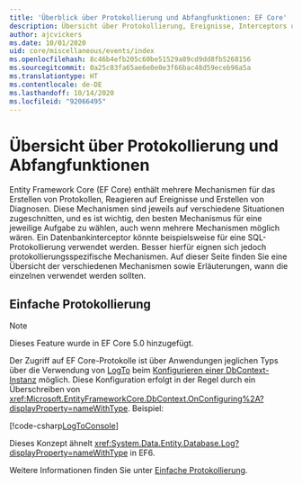 ```yaml
---
title: 'Überblick über Protokollierung und Abfangfunktionen: EF Core'
description: Übersicht über Protokollierung, Ereignisse, Interceptors und Diagnosefunktionen für EF Core
author: ajcvickers
ms.date: 10/01/2020
uid: core/miscellaneous/events/index
ms.openlocfilehash: 8c46b4efb205c60be51529a89cd9dd8fb5268156
ms.sourcegitcommit: 0a25c03fa65ae6e0e0e3f66bac48d59eceb96a5a
ms.translationtype: HT
ms.contentlocale: de-DE
ms.lasthandoff: 10/14/2020
ms.locfileid: "92066495"
---
```

# <a name="overview-of-logging-and-interception"></a>Übersicht über Protokollierung und Abfangfunktionen

Entity Framework Core (EF Core) enthält mehrere Mechanismen für das Erstellen von Protokollen, Reagieren auf Ereignisse und Erstellen von Diagnosen. Diese Mechanismen sind jeweils auf verschiedene Situationen zugeschnitten, und es ist wichtig, den besten Mechanismus für eine jeweilige Aufgabe zu wählen, auch wenn mehrere Mechanismen möglich wären. Ein Datenbankinterceptor könnte beispielsweise für eine SQL-Protokollierung verwendet werden. Besser hierfür eignen sich jedoch protokollierungsspezifische Mechanismen. Auf dieser Seite finden Sie eine Übersicht der verschiedenen Mechanismen sowie Erläuterungen, wann die einzelnen verwendet werden sollten.

## <a name="simple-logging"></a>Einfache Protokollierung

> [!NOTE]
> Dieses Feature wurde in EF Core 5.0 hinzugefügt.

Der Zugriff auf EF Core-Protokolle ist über Anwendungen jeglichen Typs über die Verwendung von [LogTo](https://github.com/dotnet/efcore/blob/ec3df8fd7e4ea4ebeebfa747619cef37b23ab2c6/src/EFCore/DbContextOptionsBuilder.cs#L135) <!-- Issue #2748 <xref:Microsoft.EntityFrameworkCore.DbContextOptionsBuilder.LogTo%2A> --> beim [Konfigurieren einer DbContext-Instanz](xref:core/miscellaneous/configuring-dbcontext) möglich. Diese Konfiguration erfolgt in der Regel durch ein Überschreiben von <xref:Microsoft.EntityFrameworkCore.DbContext.OnConfiguring%2A?displayProperty=nameWithType>. Beispiel:

<!--
    protected override void OnConfiguring(DbContextOptionsBuilder optionsBuilder)
        => optionsBuilder.LogTo(Console.WriteLine);
-->
[!code-csharp[LogToConsole](../../../../samples/core/Miscellaneous/Logging/SimpleLogging/Program.cs?name=LogToConsole)]

Dieses Konzept ähnelt <xref:System.Data.Entity.Database.Log?displayProperty=nameWithType> in EF6.

Weitere Informationen finden Sie unter [Einfache Protokollierung](xref:core/miscellaneous/events/simple-logging).
